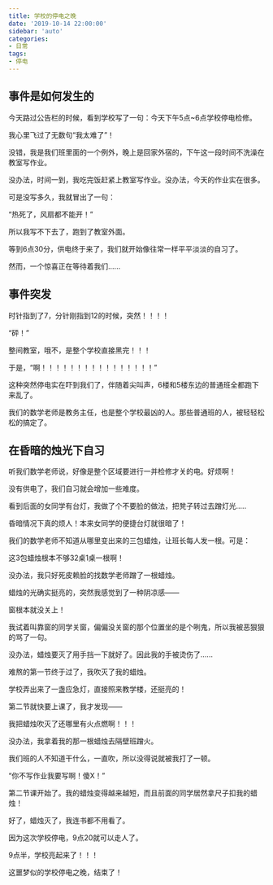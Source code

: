 ```yaml
---
title: 学校的停电之晚
date: '2019-10-14 22:00:00'
sidebar: 'auto'
categories:
- 日常
tags:
- 停电
---
```


## 事件是如何发生的

今天路过公告栏的时候，看到学校写了一句：今天下午5点~6点学校停电检修。

我心里飞过了无数句“我太难了”！

没错，我是我们班里面的一个例外，晚上是回家外宿的，下午这一段时间不洗澡在教室写作业。

没办法，时间一到，我吃完饭赶紧上教室写作业。没办法，今天的作业实在很多。

可是没写多久，我就冒出了一句：

“热死了，风扇都不能开！”

所以我写不下去了，跑到了教室外面。

等到6点30分，供电终于来了，我们就开始像往常一样平平淡淡的自习了。

然而，一个惊喜正在等待着我们......

## 事件突发

时针指到了7，分针刚指到12的时候，突然！！！！

“砰！”

整间教室，哦不，是整个学校直接黑完！！！

于是，“啊！！！！！！！！！！！！！！！！”

这种突然停电实在吓到我们了，伴随着尖叫声，6楼和5楼东边的普通班全都跑下来乱了。

我们的数学老师是教务主任，也是整个学校最凶的人。那些普通班的人，被轻轻松松的搞定了。

## 在昏暗的烛光下自习

听我们数学老师说，好像是整个区域要进行一并检修才关的电。好烦啊！

没有供电了，我们自习就会增加一些难度。

看到后面的女同学有台灯，我做了个不要脸的做法，把凳子转过去蹭灯光.....

昏暗情况下真的烦人！本来女同学的便捷台灯就很暗了！

我们的数学老师不知道从哪里变出来的三包蜡烛，让班长每人发一根。可是：

这3包蜡烛根本不够32桌1桌一根啊！

没办法，我只好死皮赖脸的找数学老师蹭了一根蜡烛。

蜡烛的光确实挺亮的，突然我感觉到了一种阴凉感——

窗根本就没关上！

我试着叫靠窗的同学关窗，偏偏没关窗的那个位置坐的是个咧鬼，所以我被恶狠狠的骂了一句。

没办法，蜡烛要灭了用手挡一下就好了。因此我的手被烫伤了......

难熬的第一节终于过了，我吹灭了我的蜡烛。

学校弄出来了一盏应急灯，直接照来教学楼，还挺亮的！

第二节就快要上课了，我才发现——

我把蜡烛吹灭了还哪里有火点燃啊！！！

没办法，我拿着我的那一根蜡烛去隔壁班蹭火。

我们班的人不知道干什么，一直吹，所以没得说就被我打了一顿。

“你不写作业我要写啊！傻X！”

第二节课开始了。我的蜡烛变得越来越短，而且前面的同学居然拿尺子扣我的蜡烛！

好了，蜡烛灭了，我连书都不用看了。

因为这次学校停电，9点20就可以走人了。

9点半，学校亮起来了！！！

这噩梦似的学校停电之晚，结束了！
